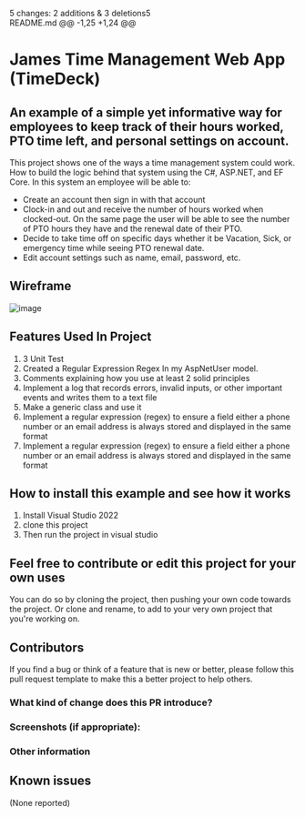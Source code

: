  5 changes: 2 additions & 3 deletions5  
README.md
@@ -1,25 +1,24 @@
# James Time Management Web App (TimeDeck)
## An example of a simple yet informative way for employees to keep track of their hours worked, PTO time left, and personal settings on account.
This project shows one of the ways a time management system could work. How to build the logic behind that system
using the C#, ASP.NET, and EF Core. In this system an employee will be able to:
* Create an account then sign in with that account
* Clock-in and out and receive the number of hours worked when clocked-out. On the same 
page the user will be able to see the number of PTO hours they have and the renewal date of their PTO.
* Decide to take time off on specific days whether it be Vacation, Sick, or emergency time while seeing PTO renewal date.
* Edit account settings such as name, email, password, etc.
## Wireframe
![image](https://user-images.githubusercontent.com/70355800/196060227-1adca2df-6020-4437-9868-23976b197706.png)

## Features Used In Project
1. 3 Unit Test
1. Created a Regular Expression Regex In my AspNetUser model.
2. Comments explaining how you use at least 2 solid principles
3. Implement a log that records errors, invalid inputs, or other important events and writes them to a text file
4. Make a generic class and use it
5. Implement a regular expression (regex) to ensure a field either a phone number or an email address is always stored and displayed in the same format
4. Implement a regular expression (regex) to ensure a field either a phone number or an email address is always stored and displayed in the same format

## How to install this example and see how it works
1. Install Visual Studio 2022
2. clone this project
3. Then run the project in visual studio  
## Feel free to contribute or edit this project for your own uses
You can do so by cloning the project, then pushing your own code towards the project. Or clone and rename, to add to
your very own project that you're working on.
## Contributors
If you find a bug or think of a feature that is new or better, please follow this pull request template to make this a better project
to help others.
### What kind of change does this PR introduce?
### Screenshots (if appropriate):
### Other information
## Known issues
(None reported)

